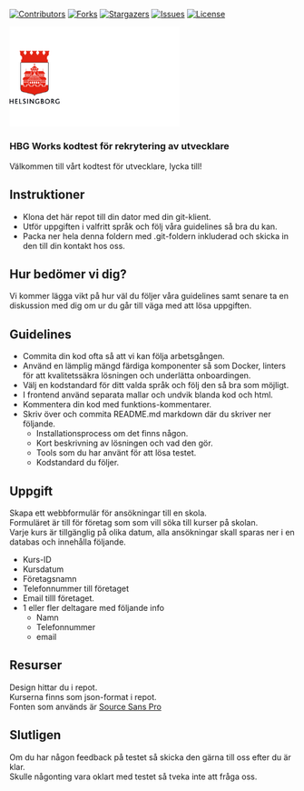 [![Contributors][contributors-shield]][contributors-url]
[![Forks][forks-shield]][forks-url]
[![Stargazers][stars-shield]][stars-url]
[![Issues][issues-shield]][issues-url]
[![License][license-shield]][license-url]

<p>
  <a href="https://github.com/helsingborg-stad/hbg-works-kodtest/">
    <img src="images/hbg-github-logo-combo.png" alt="Helsingborg Stad" width="300">
  </a>
</p>
<h3>HBG Works kodtest för rekrytering av utvecklare</h3>
<p>
  Välkommen till vårt kodtest för utvecklare, lycka till!
</p>



## Instruktioner
- Klona det här repot till din dator med din git-klient.
- Utför uppgiften i valfritt språk och följ våra guidelines så bra du kan.
- Packa ner hela denna foldern med .git-foldern inkluderad och skicka in den till din kontakt hos oss.

## Hur bedömer vi dig?
Vi kommer lägga vikt på hur väl du följer våra guidelines samt senare ta en diskussion med dig om ur du går till väga med att lösa uppgiften.

## Guidelines
- Commita din kod ofta så att vi kan följa arbetsgången.
- Använd en lämplig mängd färdiga komponenter så som Docker, linters för att kvalitetssäkra lösningen och underlätta onboardingen.
- Välj en kodstandard för ditt valda språk och följ den så bra som möjligt.
- I frontend använd separata mallar och undvik blanda kod och html.
- Kommentera din kod med funktions-kommentarer.
- Skriv över och commita README.md markdown där du skriver ner följande.
  - Installationsprocess om det finns någon.
  - Kort beskrivning av lösningen och vad den gör.
  - Tools som du har använt för att lösa testet.
  - Kodstandard du följer.

## Uppgift
Skapa ett webbformulär för ansökningar till en skola.  
Formuläret är till för företag som som vill söka till kurser på skolan.  
Varje kurs är tillgänglig på olika datum, alla ansökningar skall sparas ner i en databas och innehålla följande.

- Kurs-ID
- Kursdatum
- Företagsnamn
- Telefonnummer till företaget
- Email tilll företaget.
- 1 eller fler deltagare med följande info
  - Namn
  - Telefonnummer
  - email
  
## Resurser
Design hittar du i repot.  
Kurserna finns som json-format i repot.  
Fonten som används är [Source Sans Pro](https://fonts.google.com/specimen/Source+Sans+Pro)


## Slutligen
Om du har någon feedback på testet så skicka den gärna till oss efter du är klar.  
Skulle någonting vara oklart med testet så tveka inte att fråga oss.  

[contributors-shield]: https://img.shields.io/github/contributors/helsingborg-stad/hbg-works-kodtest.svg?style=flat-square
[contributors-url]: https://github.com/helsingborg-stad/hbg-works-kodtest/graphs/contributors
[forks-shield]: https://img.shields.io/github/forks/helsingborg-stad/hbg-works-kodtest.svg?style=flat-square
[forks-url]: https://github.com/helsingborg-stad/hbg-works-kodtest/network/members
[stars-shield]: https://img.shields.io/github/stars/helsingborg-stad/hbg-works-kodtest.svg?style=flat-square
[stars-url]: https://github.com/helsingborg-stad/hbg-works-kodtest/stargazers
[issues-shield]: https://img.shields.io/github/issues/helsingborg-stad/hbg-works-kodtest.svg?style=flat-square
[issues-url]: https://github.com/helsingborg-stad/hbg-works-kodtest/issues
[license-shield]: https://img.shields.io/github/license/helsingborg-stad/hbg-works-kodtest.svg?style=flat-square
[license-url]: https://raw.githubusercontent.com/helsingborg-stad/hbg-works-kodtest/master/LICENSE